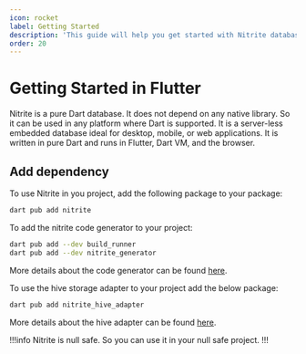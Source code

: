 ```yaml
---
icon: rocket
label: Getting Started
description: 'This guide will help you get started with Nitrite database. It will show you how to create a database, create a collection, insert documents, and query documents in Flutter.'
order: 20
---
```


# Getting Started in Flutter

Nitrite is a pure Dart database. It does not depend on any native library. So it can be used in any platform where Dart is supported. It is a server-less embedded database ideal for desktop, mobile, or web applications. It is written in pure Dart and runs in Flutter, Dart VM, and the browser.

## Add dependency

To use Nitrite in you project, add the following package to your package:

```bash
dart pub add nitrite
```

To add the nitrite code generator to your project:

```bash
dart pub add --dev build_runner
dart pub add --dev nitrite_generator
```

More details about the code generator can be found [here](repository/codegen.md).

To use the hive storage adapter to your project add the below package:

```bash
dart pub add nitrite_hive_adapter
```

More details about the hive adapter can be found [here](modules/store-modules/hive.md).

!!!info
Nitrite is null safe. So you can use it in your null safe project.
!!!